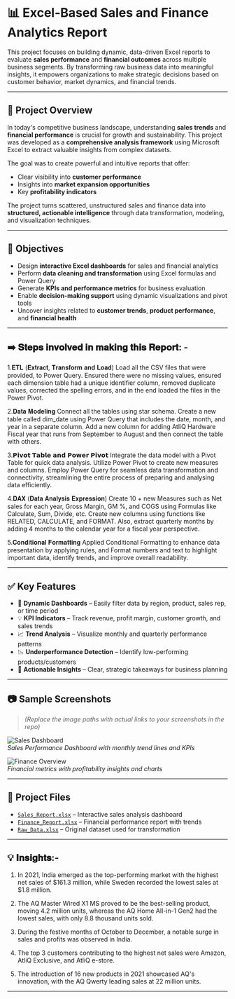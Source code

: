 # 📊 Excel-Based Sales and Finance Analytics Report

This project focuses on building dynamic, data-driven Excel reports to evaluate **sales performance** and **financial outcomes** across multiple business segments. By transforming raw business data into meaningful insights, it empowers organizations to make strategic decisions based on customer behavior, market dynamics, and financial trends.

---

## 🌟 Project Overview

In today's competitive business landscape, understanding **sales trends** and **financial performance** is crucial for growth and sustainability. This project was developed as a **comprehensive analysis framework** using Microsoft Excel to extract valuable insights from complex datasets.

The goal was to create powerful and intuitive reports that offer:

- Clear visibility into **customer performance**
- Insights into **market expansion opportunities**
- Key **profitability indicators**

The project turns scattered, unstructured sales and finance data into **structured, actionable intelligence** through data transformation, modeling, and visualization techniques.

---

## 🎯 Objectives

- Design **interactive Excel dashboards** for sales and financial analytics  
- Perform **data cleaning and transformation** using Excel formulas and Power Query  
- Generate **KPIs and performance metrics** for business evaluation  
- Enable **decision-making support** using dynamic visualizations and pivot tools  
- Uncover insights related to **customer trends**, **product performance**, and **financial health**

---

## ➡️ 𝐒𝐭𝐞𝐩𝐬 𝐢𝐧𝐯𝐨𝐥𝐯𝐞𝐝 𝐢𝐧 𝐦𝐚𝐤𝐢𝐧𝐠 𝐭𝐡𝐢𝐬 𝐑𝐞𝐩𝐨𝐫𝐭: -

1.𝐄𝐓𝐋 (𝐄𝐱𝐭𝐫𝐚𝐜𝐭, 𝐓𝐫𝐚𝐧𝐬𝐟𝐨𝐫𝐦 𝐚𝐧𝐝 𝐋𝐨𝐚𝐝) Load all the CSV files that were provided, to Power Query. Ensured there were no missing values, ensured each dimension table had a unique identifier column, removed duplicate values, corrected the spelling errors, and in the end loaded the files in the Power Pivot.

2.𝐃𝐚𝐭𝐚 𝐌𝐨𝐝𝐞𝐥𝐢𝐧𝐠 Connect all the tables using star schema. Create a new table called dim_date using Power Query that includes the date, month, and year in a separate column. Add a new column for adding AtliQ Hardware Fiscal year that runs from September to August and then connect the table with others.

3.𝗣𝗶𝘃𝗼𝘁 𝗧𝗮𝗯𝗹𝗲 𝗮𝗻𝗱 𝗣𝗼𝘄𝗲𝗿 𝗣𝗶𝘃𝗼𝘁 Integrate the data model with a Pivot Table for quick data analysis. Utilize Power Pivot to create new measures and columns. Employ Power Query for seamless data transformation and connectivity, streamlining the entire process of preparing and analysing data efficiently.

4.𝐃𝐀𝐗 (𝐃𝐚𝐭𝐚 𝐀𝐧𝐚𝐥𝐲𝐬𝐢𝐬 𝐄𝐱𝐩𝐫𝐞𝐬𝐬𝐢𝐨𝐧) Create 10 + new Measures such as Net sales for each year, Gross Margin, GM %, and COGS using Formulas like Calculate, Sum, Divide, etc. Create new columns using functions like RELATED, CALCULATE, and FORMAT. Also, extract quarterly months by adding 4 months to the calendar year for a fiscal year perspective.

5.𝐂𝐨𝐧𝐝𝐢𝐭𝐢𝐨𝐧𝐚𝐥 𝐅𝐨𝐫𝐦𝐚𝐭𝐭𝐢𝐧𝐠 Applied Conditional Formatting to enhance data presentation by applying rules, and Format numbers and text to highlight important data, identify trends, and improve overall readability.

---

## ✅ Key Features

- 📌 **Dynamic Dashboards** – Easily filter data by region, product, sales rep, or time period  
- 💡 **KPI Indicators** – Track revenue, profit margin, customer growth, and sales trends  
- 📈 **Trend Analysis** – Visualize monthly and quarterly performance patterns  
- 📉 **Underperformance Detection** – Identify low-performing products/customers  
- 🧠 **Actionable Insights** – Clear, strategic takeaways for business planning  

---

## 📷 Sample Screenshots

> *(Replace the image paths with actual links to your screenshots in the repo)*

![Sales Dashboard](images/sales_dashboard.png)  
*Sales Performance Dashboard with monthly trend lines and KPIs*

![Finance Overview](images/finance_overview.png)  
*Financial metrics with profitability insights and charts*

---

## 📂 Project Files

- [`Sales_Report.xlsx`](link-to-your-sales-file) – Interactive sales analysis dashboard  
- [`Finance_Report.xlsx`](link-to-your-finance-file) – Financial performance report with trends  
- [`Raw_Data.xlsx`](link-to-your-raw-data) – Original dataset used for transformation  

---

## 💡 𝐈𝐧𝐬𝐢𝐠𝐡𝐭𝐬:-
1. In 2021, India emerged as the top-performing market with the highest net sales of $161.3 million, while Sweden recorded the lowest sales at $1.8 million.

2. The AQ Master Wired X1 MS proved to be the best-selling product, moving 4.2 million units, whereas the AQ Home All-in-1 Gen2 had the lowest sales, with only 8.8 thousand units sold.

3. During the festive months of October to December, a notable surge in sales and profits was observed in India.

4. The top 3 customers contributing to the highest net sales were Amazon, AtliQ Exclusive, and AtliQ e-store.

5. The introduction of 16 new products in 2021 showcased AQ's innovation, with the AQ Qwerty leading sales at 22 million units.

---
